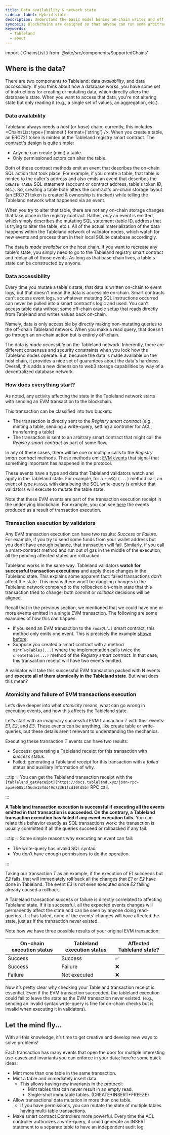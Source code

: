 ```yaml
---
title: Data availability & network state
sidebar_label: Hybrid state
description: Understand the basic model behind on-chain writes and off-chain reads.
synopsis: Blockchains are designed so that anyone can run some arbitrary programs and share computation; they are not designed to be databases. With a hybrid model, applications can inherit components (like security & execution) from the host chain while making the data itself dynamic & accessible on the Tableland network.
keywords:
  - Tableland
  - about
---
```


import { ChainsList } from '@site/src/components/SupportedChains'

## Where is the data?

There are two components to Tableland: data _availability_, and data _accessibility_. If you think about how a database works, you have some set of instructions for creating or mutating data, which directly alters the database's state. When you want to access that data, you're not altering state but only reading it (e.g., a single set of values, an aggregation, etc.).

### Data availability

Tableland always needs a _host_ (or _base_) chain; currently, this includes <ChainsList type={'mainnet'} format={'string'} />. When you create a table, an ERC721 token is minted at the Tableland registry smart contract. The contract's design is quite simple:

- Anyone can create (mint) a table.
- Only permissioned actors can alter the table.

Both of these contract methods emit an event that describes the on-chain SQL action that took place. For example, if you create a table, that table is minted to the caller's address and also emits an event that describes the `CREATE TABLE` SQL statement (account or contract address, table's token ID, etc.). So, creating a table both alters the contract's on-chain storage layout (an ERC721 token is created & ownership is tracked) while telling the Tableland network what happened via an event.

When you try to alter that table, there are not any on-chain storage changes that take place in the registry contract. Rather, _only_ an event is emitted, which simply describes the mutating SQL statement (table ID, address that is trying to alter the table, etc.). All of the actual materialization of the data happens within the Tableland network of validator nodes, which watch for new events and process them in their local SQLite database accordingly.

The data is _made available_ on the host chain. If you want to recreate any table's state, you simply need to go to the Tableland registry smart contract and replay all of those events. As long as that base chain lives, a table's state can be constructed by anyone.

### Data accessibility

Every time you mutate a table's state, that data is written on-chain to event logs, but that doesn't mean the data is accessible on-chain. Smart contracts can't access event logs, so whatever mutating SQL instructions occurred can never be pulled into a smart contract's logic and used. You can't access table data without some off-chain oracle setup that reads directly from Tableland and writes values back on-chain.

Namely, data is only accessible by directly making non-mutating queries to the off-chain Tableland network. When you make a read query, that doesn't go through an on-chain action but is entirely off-chain.

The data is _made accessible_ on the Tableland network. Inherently, there are different consensus and security constraints when you look how the Tableland nodes operate. But, because the data is made available on the host chain, it provides a nice set of guarantees about the data's hardness. Overall, this adds a new dimension to web3 storage capabilities by way of a decentralized database network.

### How does everything start?

As noted, any activity affecting the state in the Tableland network starts with sending an EVM transaction to the blockchain.

This transaction can be classified into two buckets:

- The transaction is directly sent to the _Registry smart contract_ (e.g., minting a table, sending a write-query, setting a controller for ACL, transferring a table)
- The transaction is sent to an arbitrary smart contract that might call the _Registry smart contract_ as part of some flow.

In any of these cases, there will be one or multiple calls to the _Registry smart contract_ methods. These methods emit [EVM events](https://consensys.net/blog/developers/guide-to-events-and-logs-in-ethereum-smart-contracts/) that signal that something important has happened in the protocol.

These events have a type and data that Tableland validators watch and apply in the Tableland state. For example, for a `runSQL(...)` method call, an event of type `RunSQL` with data being the SQL write-query is emitted that validators will execute to mutate the table state.

Note that these EVM events are part of the transaction execution receipt in the underlying blockchain. For example, you can see [here](https://kovan-optimistic.etherscan.io/tx/0x8dab7833c6358afc604e75e742bf5f1060919ea6bda54f0ab5b5580325f15e54#eventlog) the events produced as a result of transaction execution.

### Transaction execution by validators

Any EVM transaction execution can have two results: _Success_ or _Failure_. For example, if you try to send some funds from your wallet address but you don’t have enough balance, that transaction will fail. Similarly, if you call a smart-contract method and run out of gas in the middle of the execution, all the pending affected states are rollbacked.

Tableland works in the same way. Tableland validators **watch for successful transaction executions** and apply those changes in the Tableland state. This explains some apparent fact: failed transactions don’t affect the state. This means there won’t be dangling changes in the Tableland network compared to the rollbacked on-chain state that this transaction tried to change; both _commit_ or _rollback_ decisions will be aligned.

Recall that in the previous section, we mentioned that we could have one or more events emitted in a single EVM transaction. The following are some examples of how this can happen:

- If you send an EVM transaction to the _`runSQL(…)`_ smart contract, this method only emits one event. This is precisely the example [shown before](https://www.notion.so/Affecting-Tableland-State-fb8cf62da96d4175a22c9a3b953d6c76).
- Suppose you created a smart contract with a method `mintTwoTables(...)` where the implementation calls twice the `createTable(...)` method of the _Registry smart contract._ In that case, this transaction receipt will have two events emitted.

A validator will take this successful EVM transaction packed with N events and **execute all of them atomically in the Tableland state**. But what does this mean?

### Atomicity and failure of EVM transactions execution

Let’s dive deeper into what _atomicity_ means, what can go wrong in executing events, and how this affects the Tableland state.

Let’s start with an imaginary successful EVM transaction _T_ with their events: _E1_, _E2_, and _E3_. These events can be anything, like create table or write-queries, but these details aren’t relevant to understanding the mechanics.

Executing these transaction _T_ events can have two results:

- Success: generating a Tableland receipt for this transaction with _success_ status.
- Failed: generating a Tableland receipt for this transaction with a _failed_ status and auxiliary information of why.

:::tip
💡 You can get the Tableland transaction receipt with the `[tableland_getReceipt](https://docs.tableland.xyz/json-rpc-api#e605cf56de154dd49c72361fcd10fd5b)` RPC call.

:::

**A Tableland transaction execution is successful if executing all the events emitted in that transaction is succeeded. On the contrary, a Tableland transaction execution has failed if any event execution fails.** You can relate this behavior exactly as SQL transactions work: the transaction is usually committed if all the queries succeed or rollbacked if any fail.

:::tip
💡 Some simple reasons why executing an event can fail:

- The write-query has invalid SQL syntax.
- You don’t have enough permissions to do the operation.

:::

Taking our transaction _T_ as an example, if the execution of _E1_ succeeds but _E2_ fails, that will immediately roll back all the changes that _E1_ or _E2_ have done in Tableland. The event _E3_ is not even executed since _E2_ failing already caused a rollback.

A Tableland transaction success or failure is directly correlated to affecting Tableland state. If it is successful, all the expected events changes will permanently affect the state and can be seen by anyone doing read-queries. If it has failed, none of the events' changes will have affected the state, just as if the transaction never existed.

Note how we have three possible results of your original EVM transaction:

| On-chain execution status | Tableland execution status | Affected Tableland state? |
| ------------------------- | -------------------------- | ------------------------- |
| Success                   | Success                    | ✅                        |
| Success                   | Failure                    | ❌                        |
| Failure                   | Not executed               | ❌                        |

Now it’s pretty clear why checking your Tableland transaction receipt is essential. Even if the EVM transaction succeeded, the tableland execution could fail to leave the state as the EVM transaction never existed. (e.g., sending an invalid syntax write-query is fine for on-chain checks but is invalid when executing it in validators).

## Let the mind fly...

With all this knowledge, it’s time to get creative and develop new ways to solve problems!

Each transaction has many events that open the door for multiple interesting use-cases and invariants you can enforce in your data; here’re some quick ideas:

- Mint more than one table in the same transaction.
- Mint a table and immediately insert data.
  - This allows having new invariants in the protocol:
    - Mint tables that can never result in an empty read.
    - Single-shot immutable tables. (CREATE+INSERT+FREEZE)
- Allow transactional data mutation in more than one table.
  - If you have permissions, you can mutate the state of multiple tables having multi-table transactions.
- Make smart contract Controllers more powerful. Every time the ACL controller authorizes a write-query, it could generate an INSERT statement to a separate table to have an independent audit log.

